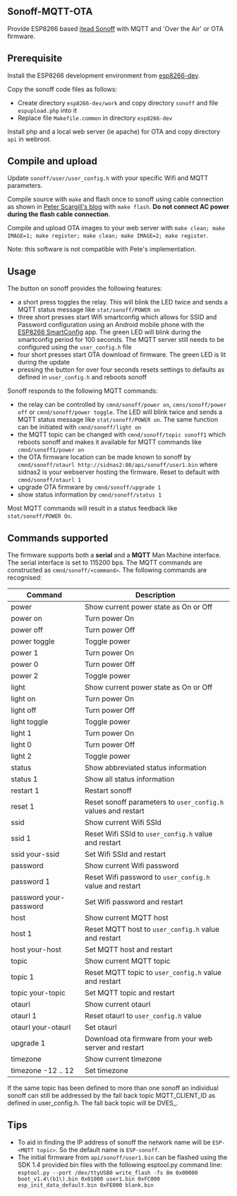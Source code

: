 ## Sonoff-MQTT-OTA
Provide ESP8266 based [itead Sonoff](https://www.itead.cc/sonoff-wifi-wireless-switch.html) with MQTT and 'Over the Air' or OTA firmware.
## Prerequisite
Install the ESP8266 development environment from [esp8266-dev](https://github.com/nqd/esp8266-dev).

Copy the sonoff code files as follows:

- Create directory ```esp8266-dev/work``` and copy directory ```sonoff``` and file ```espupload.php``` into it
- Replace file ```Makefile.common``` in directory ```esp8266-dev```

Install php and a local web server (ie apache) for OTA and copy directory ```api``` in webroot.
## Compile and upload
Update ```sonoff/user/user_config.h``` with your specific Wifi and MQTT parameters.

Compile source with ```make``` and flash once to sonoff using cable connection as shown in [Peter Scargill's blog](http://tech.scargill.net/itead-slampher-and-sonoff) with ```make flash```. **Do not connect AC power during the flash cable connection**. 

Compile and upload OTA images to your web server with ```make clean; make IMAGE=1; make register; make clean; make IMAGE=2; make register```.

Note: this software is not compatible with Pete's implementation.
## Usage
The button on sonoff provides the following features:

- a short press toggles the relay. This will blink the LED twice and sends a MQTT status message like ```stat/sonoff/POWER on```
- three short presses start Wifi smartconfig which allows for SSID and Password configuration using an Android mobile phone with the [ESP8266 SmartConfig](https://play.google.com/store/apps/details?id=com.cmmakerclub.iot.esptouch) app. The green LED will blink during the smartconfig period for 100 seconds. The MQTT server still needs to be configured using the ```user_config.h``` file
- four short presses start OTA download of firmware. The green LED is lit during the update
- pressing the button for over four seconds resets settings to defaults as defined in ```user_config.h``` and reboots  sonoff

Sonoff responds to the following MQTT commands:

- the relay can be controlled by ```cmnd/sonoff/power on```, ```cmns/sonoff/power off``` or ```cmnd/sonoff/power toggle```. The LED will blink twice and sends a MQTT status message like ```stat/sonoff/POWER on```. The same function can be initiated with ```cmnd/sonoff/light on```
- the MQTT topic can be changed with ```cmnd/sonoff/topic sonoff1``` which reboots sonoff and makes it available for MQTT commands like ```cmnd/sonoff1/power on```
- the OTA firmware location can be made known to sonoff by ```cmnd/sonoff/otaurl http://sidnas2:80/api/sonoff/user1.bin``` where sidnas2 is your webserver hosting the firmware. Reset to default with ```cmnd/sonoff/otaurl 1```
- upgrade OTA firmware by ```cmnd/sonoff/upgrade 1```
- show status information by ```cmnd/sonoff/status 1```

Most MQTT commands will result in a status feedback like ```stat/sonoff/POWER On```.
## Commands supported
The firmware supports both a **serial** and a **MQTT** Man Machine interface. The serial interface is set to 115200 bps. The MQTT commands are constructed as ```cmnd/sonoff/<command>```. The following commands are recognised:

Command | Description
------- | -----------
power | Show current power state as On or Off
power on | Turn power On
power off | Turn power Off
power toggle | Toggle power
power 1 | Turn power On
power 0 | Turn power Off
power 2 | Toggle power
light | Show current power state as On or Off
light on | Turn power On
light off | Turn power Off
light toggle | Toggle power
light 1 | Turn power On
light 0 | Turn power Off
light 2 | Toggle power
status | Show abbreviated status information
status 1 | Show all status information
restart 1 | Restart sonoff
reset 1 | Reset sonoff parameters to ```user_config.h``` values and restart
ssid | Show current Wifi SSId
ssid 1 | Reset Wifi SSId to ```user_config.h``` value and restart
ssid your-ssid | Set Wifi SSId and restart
password | Show current Wifi password
password 1 | Reset Wifi password to ```user_config.h``` value and restart
password your-password | Set Wifi password and restart
host | Show current MQTT host
host 1 | Reset MQTT host to ```user_config.h``` value and restart
host your-host | Set MQTT host and restart
topic | Show current MQTT topic
topic 1 | Reset MQTT topic to ```user_config.h``` value and restart
topic your-topic | Set MQTT topic and restart
otaurl | Show current otaurl
otaurl 1 | Reset otaurl to ```user_config.h``` value
otaurl your-otaurl | Set otaurl
upgrade 1 | Download ota firmware from your web server and restart
timezone | Show current timezone
timezone -12 .. 12 | Set timezone

If the same topic has been defined to more than one sonoff an individual sonoff can still be addressed by the fall back topic MQTT_CLIENT_ID as defined in user_config.h. The fall back topic will be DVES_<last six digits of sonoff MAC address>.
## Tips
- To aid in finding the IP address of sonoff the network name will be ```ESP-<MQTT topic>```. So the default name is ```ESP-sonoff```.
- The initial firmware from ```api/sonoff/user1.bin``` can be flashed using the SDK 1.4 provided bin files with the following esptool.py command line:
```esptool.py --port /dev/ttyUSB0 write_flash -fs 8m 0x00000 boot_v1.4\(b1\).bin 0x01000 user1.bin 0xFC000 esp_init_data_default.bin 0xFE000 blank.bin```
